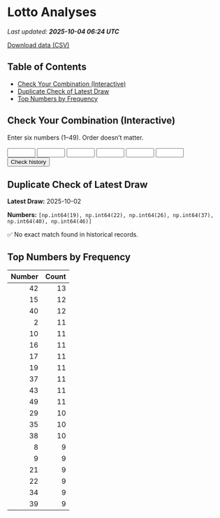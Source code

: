 # Lotto Analyses

_Last updated: **2025-10-04 06:24 UTC**_

[Download data (CSV)](./assets/sgtoto.csv)

## Table of Contents
- [Check Your Combination (Interactive)](#check-your-combination-(interactive))
- [Duplicate Check of Latest Draw](#duplicate-check-of-latest-draw)
- [Top Numbers by Frequency](#top-numbers-by-frequency)


## Check Your Combination (Interactive)

Enter six numbers (1–49). Order doesn’t matter.

<div id="combo-lookup" style="margin: 1rem 0;">
  <input id="n1" type="number" min="1" max="49" style="width:4rem;"> 
  <input id="n2" type="number" min="1" max="49" style="width:4rem;">
  <input id="n3" type="number" min="1" max="49" style="width:4rem;">
  <input id="n4" type="number" min="1" max="49" style="width:4rem;">
  <input id="n5" type="number" min="1" max="49" style="width:4rem;">
  <input id="n6" type="number" min="1" max="49" style="width:4rem;">
  <button id="lookup-btn">Check history</button>
  <div id="lookup-result" style="margin-top:0.5rem;font-weight:600;"></div>
</div>

<script src="./assets/lookup.js"></script>

## Duplicate Check of Latest Draw

**Latest Draw:** 2025-10-02

**Numbers:** `[np.int64(19), np.int64(22), np.int64(26), np.int64(37), np.int64(40), np.int64(46)]`

✅ No exact match found in historical records.

## Top Numbers by Frequency

| Number | Count |
|---:|---:|
| 42 | 13 |
| 15 | 12 |
| 40 | 12 |
| 2 | 11 |
| 10 | 11 |
| 16 | 11 |
| 17 | 11 |
| 19 | 11 |
| 37 | 11 |
| 43 | 11 |
| 49 | 11 |
| 29 | 10 |
| 35 | 10 |
| 38 | 10 |
| 8 | 9 |
| 9 | 9 |
| 21 | 9 |
| 22 | 9 |
| 34 | 9 |
| 39 | 9 |
